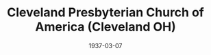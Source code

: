 ---
date: &id001 1937-03-07
end_date: null
location:
  address: null
  city: Cleveland
  state: OH
minister:
- end: 1937-12-31
  name: A. Franklin Faucette
  start: 1937-01-01
  type: pastor
ministers:
- A. Franklin Faucette
name: Cleveland Presbyterian Church of America
names:
- end: 1937-07-11
  name: Cleveland Presbyterian Church of America
  start: 1937-03-07
origination_date: *id001
raw_data: "OH  Cleveland\nCleveland Presbyterian Church of America  (March 7, 1937\u2013\
  July 11, 1937)\n(joined the Bible Presbyterian Church, September 6, 1938)\nPastor:\
  \ A. Franklin Faucette, 1937"
received_from: MISSING
states:
- OH
status:
  active: false
  end_date: null
  reason: null
  received_from: null
  withdrawal_to: Bible Presbyterian Church
title: Cleveland Presbyterian Church of America (Cleveland OH)

---